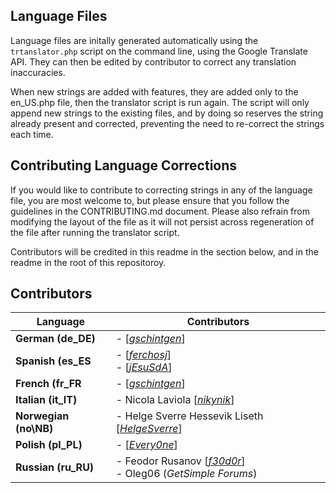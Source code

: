 ## Language Files
Language files are initally generated automatically using the `trtanslator.php` script on the command line, using the Google Translate API. They can then be edited by contributor to correct any translation inaccuracies. 

When new strings are added with features, they are added only to the en\_US.php file, then the translator script is run again. The script will only append new strings to the existing files, and by doing so reserves the string already present and corrected, preventing the need to re-correct the strings each time.

## Contributing Language Corrections
If you would like to contribute to correcting strings in any of the language file, you are most welcome to, but please ensure that you follow the guidelines in the CONTRIBUTING.md document. Please also refrain from modifying the layout of the file as it will not persist across regeneration of the file after running the translator script.

Contributors will be credited in this readme in the section below, and in the readme in the root of this repositoroy.

## Contributors

| Language              | Contributors                               |
|-----------------------|--------------------------------------------|
| **German (de\_DE)**   | - [_[gschintgen](https://github.com/gschintgen)_] |
| **Spanish (es\_ES**   | - [_[ferchosj](https://github.com/ferchosj)_]<br />- [_[jEsuSdA](https://github.com/jEsuSdA)_] |
| **French (fr\_FR**    | - [_[gschintgen](https://github.com/gschintgen)_]                                 |
| **Italian (it\_IT)**  | - Nicola Laviola [_[nikynik](https://github.com/nikynik)_] |
| **Norwegian (no\NB)** | - Helge Sverre Hessevik Liseth [_[HelgeSverre](https://github.com/HelgeSverre)_] |
| **Polish (pl\_PL)**   | - [_[Every0ne](https://github.com/Every0ne)_] |
| **Russian (ru\_RU)**  | - Feodor Rusanov [_[f30d0r](https://github.com/f30d0r)_]<br />- Oleg06 (_GetSimple Forums_) |
